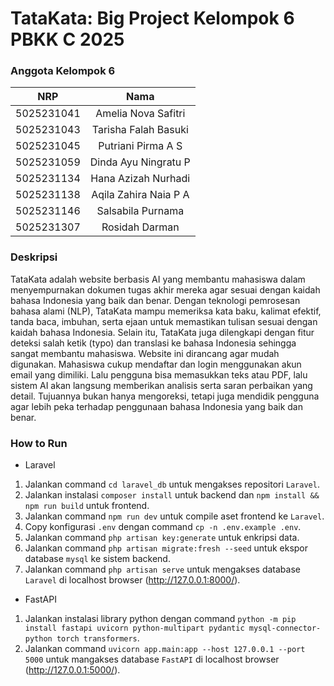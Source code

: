 # TataKata: Big Project Kelompok 6 PBKK C 2025

### Anggota Kelompok 6
|    NRP     |      Nama      |
| :--------: | :------------: |
| 5025231041 | Amelia Nova Safitri |
| 5025231043 | Tarisha Falah Basuki |
| 5025231045 | Putriani Pirma A S |
| 5025231059 | Dinda Ayu Ningratu P |
| 5025231134 | Hana Azizah Nurhadi |
| 5025231138 | Aqila Zahira Naia P A |
| 5025231146 | Salsabila Purnama |
| 5025231307 | Rosidah Darman |

### Deskripsi
  TataKata adalah website berbasis AI yang membantu mahasiswa dalam menyempurnakan dokumen tugas akhir mereka agar sesuai dengan kaidah bahasa Indonesia yang baik dan benar. Dengan teknologi pemrosesan bahasa alami (NLP), TataKata mampu memeriksa kata baku, kalimat efektif, tanda baca, imbuhan, serta ejaan untuk memastikan tulisan sesuai dengan kaidah bahasa Indonesia. Selain itu, TataKata juga dilengkapi dengan fitur deteksi salah ketik (typo) dan translasi ke bahasa Indonesia sehingga sangat membantu mahasiswa.
Website ini dirancang agar mudah digunakan. Mahasiswa cukup mendaftar dan login menggunakan akun email yang dimiliki. Lalu pengguna bisa memasukkan teks atau PDF, lalu sistem AI akan langsung memberikan analisis serta saran perbaikan yang detail. Tujuannya bukan hanya mengoreksi, tetapi juga mendidik pengguna agar lebih peka terhadap penggunaan bahasa Indonesia yang baik dan benar.

### How to Run
- Laravel
1. Jalankan command ```cd laravel_db``` untuk mengakses repositori ```Laravel```.
2. Jalankan instalasi ```composer install``` untuk backend dan ```npm install && npm run build``` untuk frontend.
3. Jalankan command ```npm run dev``` untuk compile aset frontend ke ```Laravel```.
4. Copy konfigurasi ```.env``` dengan command ```cp -n .env.example .env```.
5. Jalankan command ```php artisan key:generate``` untuk enkripsi data.
6. Jalankan command ```php artisan migrate:fresh --seed``` untuk ekspor database ```mysql``` ke sistem backend.
7. Jalankan command ```php artisan serve``` untuk mengakses database ```Laravel``` di localhost browser (http://127.0.0.1:8000/).

- FastAPI
1. Jalankan instalasi library python dengan command ```python -m pip install fastapi uvicorn python-multipart pydantic mysql-connector-python torch transformers```.
2. Jalankan command ```uvicorn app.main:app --host 127.0.0.1 --port 5000``` untuk mangakses database ```FastAPI``` di localhost browser (http://127.0.0.1:5000/).
